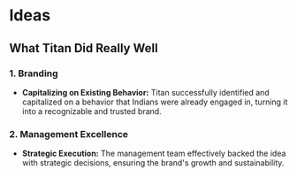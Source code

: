 # Ideas

## What Titan Did Really Well

### 1. **Branding**
- **Capitalizing on Existing Behavior:** Titan successfully identified and capitalized on a behavior that Indians were already engaged in, turning it into a recognizable and trusted brand.

### 2. **Management Excellence**
- **Strategic Execution:** The management team effectively backed the idea with strategic decisions, ensuring the brand's growth and sustainability.
